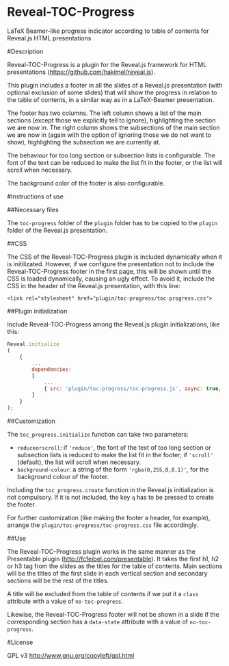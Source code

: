 Reveal-TOC-Progress
===================

LaTeX Beamer-like progress indicator according to table of contents for Reveal.js HTML presentations

#Description

Reveal-TOC-Progress is a plugin for the Reveal.js framework for HTML presentations (https://github.com/hakimel/reveal.js).

This plugin includes a footer in all the slides of a Reveal.js presentation (with optional exclusion of some slides) that will show the progress in relation to the table of contents, in a similar way as in a LaTeX-Beamer presentation.

The footer has two columns. The left column shows a list of the main sections (except those we explicitly tell to ignore), highlighting the section we are now in. The right column shows the subsections of the main section we are now in (again with the option of ignoring those we do not want to show), highlighting the subsection we are currently at.

The behaviour for too long section or subsection lists is configurable. The font of the text can be reduced to make the list fit in the footer, or the list will scroll when necessary.

The background color of the footer is also configurable.

#Instructions of use

##Necessary files

The ```toc-progress``` folder of the ```plugin``` folder has to be copied to the ```plugin``` folder of the Reveal.js presentation.

##CSS

The CSS of the Reveal-TOC-Progress plugin is included dynamically when it is initilizated. However, if we configure the presentation not to include the Reveal-TOC-Progress footer in the first page, this will be shown until the CSS is loaded dynamically, causing an ugly effect. To avoid it, include the CSS in the header of the Reveal.js presentation, with this line:

```<link rel="stylesheet" href="plugin/toc-progress/toc-progress.css">```

##Plugin initialization

Include Reveal-TOC-Progress among the Reveal.js plugin initializations, like this:

```javascript
Reveal.initialize
(
	{
		...
		dependencies:
		[
			...
			{ src: 'plugin/toc-progress/toc-progress.js', async: true, callback: function() { toc_progress.initialize(); toc_progress.create(); } }
		]
	}
);
```
##Customization

The ```toc_progress.initialize``` function can take two parameters:

- ```reduceorscroll```: if ```'reduce'```, the font of the text of too long section or subsection lists is reduced to make the list fit in the footer; if ```'scroll'``` (default), the list will scroll when necessary.
- ```background-colour```: a string of the form ```'rgba(0,255,0,0.1)'```, for the background colour of the footer.

Including the ```toc_progress.create``` function in the Reveal.js initialization is not compulsory. If it is not included, the key ```q``` has to be pressed to create the footer.

For further customization (like making the footer a header, for example), arrange the ```plugin/toc-progress/toc-progress.css``` file accordingly.

##Use

The Reveal-TOC-Progress plugin works in the same manner as the Presentable plugin (http://fcfeibel.com/presentable). It takes the first h1, h2 or h3 tag from the slides as the titles for the table of contents. Main sections will be the titles of the first slide in each vertical section and secondary sections will be the rest of the titles.

A title will be excluded from the table of contents if we put it a ```class``` attribute with a value of ```no-toc-progress```.

Likewise, the Reveal-TOC-Progress footer will not be shown in a slide if the corresponding section has a ```data-state``` attribute with a value of ```no-toc-progress```.

#License

GPL v3 http://www.gnu.org/copyleft/gpl.html 
